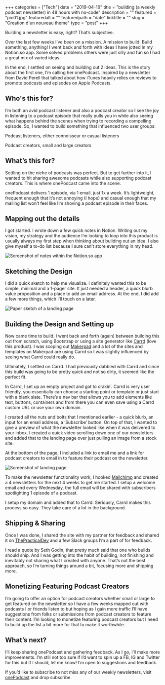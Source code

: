 +++
categories = ["Tech"]
date = "2019-04-16"
title = "building (a weekly podcast newsletter) in 48 hours with no-code"
description = ""
featured = "pic01.jpg"
featuredalt = ""
featuredpath = "date"
linktitle = ""
slug = "Creation d'un nouveau theme"
type = "post"
+++

Building a newsletter is easy, right? That’s subjective.

Over the last few weeks I’ve been on a mission. A mission to build. Build something, anything! I went back and forth with ideas I have jotted in my Notion.so app. Some solved problems others were just silly and fun so I had a great mix of varied ideas.

In the end, I settled on seeing and building out 2 ideas. This is the story about the first one, I’m calling her onePodcast. Inspired by a newsletter from David Perell that talked about how iTunes heavily relies on reviews to promote podcasts and episodes on Apple Podcasts.

## Who's this for?

I’m both an avid podcast listener and also a podcast creator so I see the joy in listening to a podcast episode that really pulls you in while also seeing what happens behind the scenes when trying to recording a compelling episode. So, I wanted to build something that influenced two user groups:

Podcast listeners, either connoisseur or casual listeners

Podcast creators, small and large creators

## What’s this for?

Settling on the niche of podcasts was perfect. But to get further into it, I wanted to hit sharing awesome podcasts while also supporting podcast creators. This is where onePodcast came into the scene.

onePodcast delivers 1 episode, via 1 email, just 1x a week. It’s lightweight, frequent enough that it’s not annoying (I hope) and casual enough that my mailing list won’t feel like I’m shoving a podcast episode in their faces.

## Mapping out the details

I got started. I wrote down a few quick notes in Notion. Writing out my vision, my strategy and the audience I’m looking to loop into this product is usually always my first step when thinking about building out an idea. I also give myself a to-do list because I sure can’t store everything in my head.

![Screenshot of notes within the Notion.so app](/images/blog/1_notionso.png)

## Sketching the Design

I did a quick sketch to help me visualize. I definitely wanted this to be simple, minimal and a 1-pager site. It just needed a header, a quick blurb value proposition and a place to add an email address. At the end, I did add a few more things, which I’ll touch on a later.

![Paper sketch of a landing page](/images/blog/1_sketch.png)

## Building the Design and Setting up

Now came time to build. I went back and forth (again) between building this out from scratch, using Bootstrap or using a site generator like [Carrd](https://carrd.co) (love this product). I was scoping out [Makerpad](https://makerpad.co) and a lot of the sites and templates on Makerpad are using Carrd so I was slightly influenced by seeing what Carrd could really do.

Ultimately, I settled on Carrd. I had previously dabbled with Carrd and since this build was going to be pretty quick and not so dirty, it seemed like the perfect fit.

In Carrd, I set up an empty project and got to crakin’. Carrd is very user friendly, you essentially can choose a starting point or template or just start with a blank slate. There’s a nav bar that allows you to add elements like text, buttons, containers and from there you can even save using a Carrd custom URL or use your own domain.

I created all the nuts and bolts that I mentioned earlier - a quick blurb, an input for an email address, a ‘Subscribe’ button. On top of that, I wanted to give a preview of what the newsletter looked like when it was delivered to your inbox. I created a quick video scrolling down one of our newsletters and added that to the landing page over just pulling an image from a stock site.

At the bottom of the page, I included a link to email me and a link for podcast creators to email in to feature their podcast on the newsletter.

![Screenshot of landing page](/images/blog/1_carrd.png)

To make the newsletter functionality work, I hooked [Mailchimp](https://mailchimp.com) and created a 4 newsletters for the next 4 weeks to get me started. I setup a welcome email and every Wednesday, the full email will be shared with subscribers spotlighting 1 episode of a podcast.

I setup my domain and added that to Carrd. Seriously, Carrd makes this process so easy. They take care of a lot in the background.

## Shipping & Sharing

Once I was done, I shared the site with my partner for feedback and shared it on [ThePracticalDev](https://dev.to) and a few Slack groups I’m a part of for feedback.

I read a quote by Seth Godin, that pretty much said that one who builds should ship. And I was getting into the habit of building, not finishing and inevitably not sharing what I created with anyone. That’s not the best approach, so I’m turning things around a bit, focusing more and shipping more.

## Monetizing Featuring Podcast Creators

I’m going to offer an option for podcast creators whether small or large to get featured on the newsletter so I have a few weeks mapped out with podcasts I or friends listen to but hoping as I gain more traffic I’ll have suggestions from folks or submissions from podcast creators to feature their content. I’m looking to monetize featuring podcast creators but I need to build up the list a bit more for that to make it worthwhile.

## What’s next?

I’ll keep sharing onePodcast and gathering feedback. As I go, I’ll make more improvements. I’m still not too sure if I’d want to spin up a FB, IG and Twitter for this but if I should, let me know! I’m open to suggestions and feedback.

If you’d like to subscribe to not miss any of our weekly newsletters, visit [onePodcast](https://onepodcast.substack.com) and drop subscribe.
